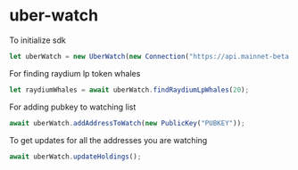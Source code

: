 # uber-watch

To initialize sdk
```typescript
let uberWatch = new UberWatch(new Connection("https://api.mainnet-beta.solana.com"), false); // pass true if cache doesn't exist yet
```

For finding raydium lp token whales
```typescript
let raydiumWhales = await uberWatch.findRaydiumLpWhales(20);
```

For adding pubkey to watching list
```typescript
await uberWatch.addAddressToWatch(new PublicKey("PUBKEY"));
```

To get updates for all the addresses you are watching
```typescript
await uberWatch.updateHoldings();
```
